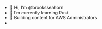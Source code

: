 - 👋 Hi, I’m @brooksseahorn
- 🌱 I’m currently learning Rust
- 🚧 Building content for AWS Administrators
- 
<!---
brooksseahorn/brooksseahorn is a ✨ special ✨ repository because its `README.md` (this file) appears on your GitHub profile.
You can click the Preview link to take a look at your changes.
--->
